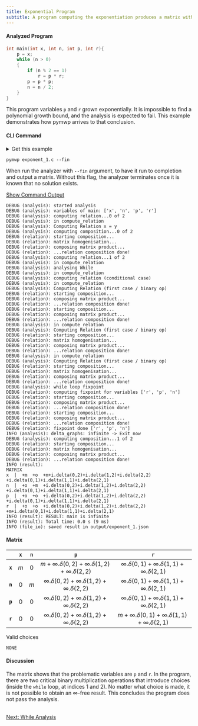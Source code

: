 ```yaml
---
title: Exponential Program
subtitle: A program computing the exponentiation produces a matrix with infinite coefficient, no matter the choices.
---
```


#### Analyzed Program

```C
int main(int x, int n, int p, int r){
    p = x;
    while (n > 0)
    {
        if (n % 2 == 1)
            r = p * r;
        p = p * p;
        n = n / 2;
    }
}
```

This program variables `p` and `r` grown exponentially.
It is impossible to find a polynomial growth bound, and the analysis is expected to fail.
This example demonstrates how pymwp arrives to that conclusion.


#### CLI Command

<details>
<summary>Get this example</summary>

```console
wget https://raw.githubusercontent.com/statycc/pymwp/main/c_files/infinite/exponent_1.c
```
</details>

```console
pymwp exponent_1.c --fin
```

When run the analyzer with `--fin` argument, to have it run to completion and output a matrix. 
Without this flag, the analyzer terminates once it is known that no solution exists.


<p>
  <a class="btn btn-outline-secondary" data-bs-toggle="collapse" 
    href="#outputLog" role="button" aria-expanded="false"
    aria-controls="outputLog">
    Show Command Output
  </a>
</p>
<div class="collapse" id="outputLog"><div class="card card-body">

```
DEBUG (analysis): started analysis
DEBUG (analysis): variables of main: ['x', 'n', 'p', 'r']
DEBUG (analysis): computing relation...0 of 2
DEBUG (analysis): in compute_relation
DEBUG (analysis): Computing Relation x = y
DEBUG (analysis): computing composition...0 of 2
DEBUG (relation): starting composition...
DEBUG (relation): matrix homogenisation...
DEBUG (relation): composing matrix product...
DEBUG (relation): ...relation composition done!
DEBUG (analysis): computing relation...1 of 2
DEBUG (analysis): in compute_relation
DEBUG (analysis): analysing While
DEBUG (analysis): in compute_relation
DEBUG (analysis): computing relation (conditional case)
DEBUG (analysis): in compute_relation
DEBUG (analysis): Computing Relation (first case / binary op)
DEBUG (relation): starting composition...
DEBUG (relation): composing matrix product...
DEBUG (relation): ...relation composition done!
DEBUG (relation): starting composition...
DEBUG (relation): composing matrix product...
DEBUG (relation): ...relation composition done!
DEBUG (analysis): in compute_relation
DEBUG (analysis): Computing Relation (first case / binary op)
DEBUG (relation): starting composition...
DEBUG (relation): matrix homogenisation...
DEBUG (relation): composing matrix product...
DEBUG (relation): ...relation composition done!
DEBUG (analysis): in compute_relation
DEBUG (analysis): Computing Relation (first case / binary op)
DEBUG (relation): starting composition...
DEBUG (relation): matrix homogenisation...
DEBUG (relation): composing matrix product...
DEBUG (relation): ...relation composition done!
DEBUG (analysis): while loop fixpoint
DEBUG (relation): computing fixpoint for variables ['r', 'p', 'n']
DEBUG (relation): starting composition...
DEBUG (relation): composing matrix product...
DEBUG (relation): ...relation composition done!
DEBUG (relation): starting composition...
DEBUG (relation): composing matrix product...
DEBUG (relation): ...relation composition done!
DEBUG (relation): fixpoint done ['r', 'p', 'n']
INFO (analysis): delta_graphs: infinite -> Exit now
DEBUG (analysis): computing composition...1 of 2
DEBUG (relation): starting composition...
DEBUG (relation): matrix homogenisation...
DEBUG (relation): composing matrix product...
DEBUG (relation): ...relation composition done!
INFO (result): 
MATRIX
x  |  +m  +o  +m+i.delta(0,2)+i.delta(1,2)+i.delta(2,2)  +i.delta(0,1)+i.delta(1,1)+i.delta(2,1)
n  |  +o  +m  +i.delta(0,2)+i.delta(1,2)+i.delta(2,2)  +i.delta(0,1)+i.delta(1,1)+i.delta(2,1)
p  |  +o  +o  +i.delta(0,2)+i.delta(1,2)+i.delta(2,2)  +i.delta(0,1)+i.delta(1,1)+i.delta(2,1)
r  |  +o  +o  +i.delta(0,2)+i.delta(1,2)+i.delta(2,2)  +m+i.delta(0,1)+i.delta(1,1)+i.delta(2,1)
INFO (result): RESULT: main is infinite
INFO (result): Total time: 0.0 s (9 ms)
INFO (file_io): saved result in output/exponent_1.json
```
</div></div>

#### Matrix

|         | `x` | `n` |                             `p`                              |                             `r`                              |
|---------|:---:|:---:|:------------------------------------------------------------:|:------------------------------------------------------------:|
| **`x`** | $m$ | $0$ | $m+\infty.\delta(0,2)+\infty.\delta(1,2)+\infty.\delta(2,2)$ |  $\infty.\delta(0,1)+\infty.\delta(1,1)+\infty.\delta(2,1)$  |
| **`n`** | $0$ | $m$ |  $\infty.\delta(0,2)+\infty.\delta(1,2)+\infty.\delta(2,2)$  |  $\infty.\delta(0,1)+\infty.\delta(1,1)+\infty.\delta(2,1)$  |
| **`p`** | $0$ | $0$ |  $\infty.\delta(0,2)+\infty.\delta(1,2)+\infty.\delta(2,2)$  |  $\infty.\delta(0,1)+\infty.\delta(1,1)+\infty.\delta(2,1)$  |
| **`r`** | $0$ | $0$ |  $\infty.\delta(0,2)+\infty.\delta(1,2)+\infty.\delta(2,2)$  | $m+\infty.\delta(0,1)+\infty.\delta(1,1)+\infty.\delta(2,1)$ |

Valid choices

```
NONE
```


#### Discussion

The matrix shows that the problematic variables  are `p` and `r`. 
In the program, there are two critical binary multiplication operations that introduce choices (inside the `while` loop, at indices 1 and 2).
No matter what choice is made, it is not possible to obtain an $\infty$-free result.
This concludes the program does not pass the analysis.

<br/><a class="btn btn-outline-primary" href="not_infinite3.html" role="button">
Next: While Analysis
</a>